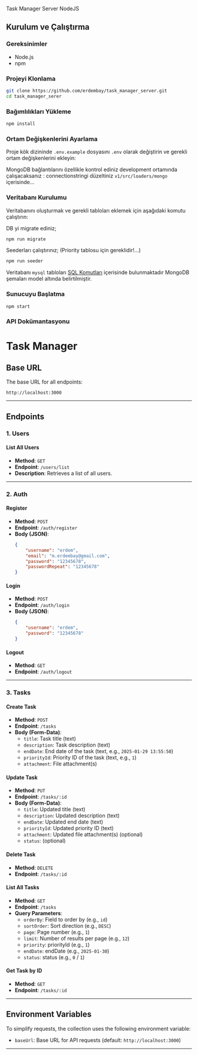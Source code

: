 Task Manager Server NodeJS
## Kurulum ve Çalıştırma

### Gereksinimler
- Node.js
- npm

### Projeyi Klonlama
```bash
git clone https://github.com/erdembay/task_manager_server.git
cd task_manager_serer
```

### Bağımlılıkları Yükleme
```bash
npm install
```

### Ortam Değişkenlerini Ayarlama
Proje kök dizininde `.env.example` dosyasını `.env`  olarak değiştirin ve gerekli ortam değişkenlerini ekleyin:

MongoDB bağlantılarını özellikle kontrol ediniz development ortamında çalışacaksanız : connectionstringi düzeltiniz
`v1/src/loaders/mongo` içerisinde...


### Veritabanı Kurulumu
Veritabanını oluşturmak ve gerekli tabloları eklemek için aşağıdaki komutu çalıştırın:

DB yi migrate ediniz;
```bash
npm run migrate
```

Seederları çalıştırınız; (Priority tablosu için gereklidir!...)
```bash
npm run seeder
```

Veritabanı `mysql` tabloları [SQL Komutları](sql.sql) içerisinde bulunmaktadır
MongoDB şemaları model altında belirtilmiştir.

### Sunucuyu Başlatma
```bash
npm start
```

### API Dokümantasyonu
# Task Manager

## Base URL
The base URL for all endpoints:
```
http://localhost:3000
```

---

## Endpoints

### 1. **Users**
#### List All Users
- **Method**: `GET`
- **Endpoint**: `/users/list`
- **Description**: Retrieves a list of all users.

---

### 2. **Auth**
#### Register
- **Method**: `POST`
- **Endpoint**: `/auth/register`
- **Body (JSON)**:
  ```json
  {
      "username": "erdem",
      "email": "m.erdembay@gmail.com",
      "password": "12345678",
      "passwordRepeat": "12345678"
  }
  ```

#### Login
- **Method**: `POST`
- **Endpoint**: `/auth/login`
- **Body (JSON)**:
  ```json
  {
      "username": "erdem",
      "password": "12345678"
  }
  ```

#### Logout
- **Method**: `GET`
- **Endpoint**: `/auth/logout`

---

### 3. **Tasks**

#### Create Task
- **Method**: `POST`
- **Endpoint**: `/tasks`
- **Body (Form-Data)**:
  - `title`: Task title (text)
  - `description`: Task description (text)
  - `endDate`: End date of the task (text, e.g., `2025-01-29 13:55:50`)
  - `priorityId`: Priority ID of the task (text, e.g., `1`)
  - `attachment`: File attachment(s)

#### Update Task
- **Method**: `PUT`
- **Endpoint**: `/tasks/:id`
- **Body (Form-Data)**:
  - `title`: Updated title (text)
  - `description`: Updated description (text)
  - `endDate`: Updated end date (text)
  - `priorityId`: Updated priority ID (text)
  - `attachment`: Updated file attachment(s) (optional)
  - `status`: (optional)

#### Delete Task
- **Method**: `DELETE`
- **Endpoint**: `/tasks/:id`

#### List All Tasks
- **Method**: `GET`
- **Endpoint**: `/tasks`
- **Query Parameters**:
  - `orderBy`: Field to order by (e.g., `id`)
  - `sortOrder`: Sort direction (e.g., `DESC`)
  - `page`: Page number (e.g., `1`)
  - `limit`: Number of results per page (e.g., `12`)
  - `priority`: priorityId (e.g., `1`)
  - `endDate`: endDate (e.g., `2025-01-30`)
  - `status`: status (e.g., `0` / `1`)

#### Get Task by ID
- **Method**: `GET`
- **Endpoint**: `/tasks/:id`

---

## Environment Variables
To simplify requests, the collection uses the following environment variable:
- `baseUrl`: Base URL for API requests (default: `http://localhost:3000`)

---

